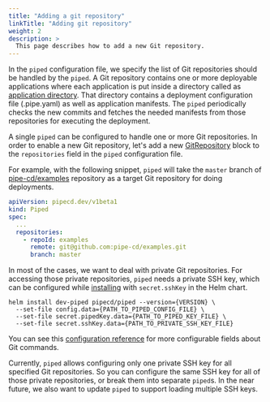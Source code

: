 ```yaml
---
title: "Adding a git repository"
linkTitle: "Adding git repository"
weight: 2
description: >
  This page describes how to add a new Git repository.
---
```


In the `piped` configuration file, we specify the list of Git repositories should be handled by the `piped`.
A Git repository contains one or more deployable applications where each application is put inside a directory called as [application directory](/docs/concepts/#application-configuration-directory).
That directory contains a deployment configuration file (.pipe.yaml) as well as application manifests.
The `piped` periodically checks the new commits and fetches the needed manifests from those repositories for executing the deployment.

A single `piped` can be configured to handle one or more Git repositories.
In order to enable a new Git repository, let's add a new [GitRepository](/docs/operator-manual/piped/configuration-reference/#gitrepository) block to the `repositories` field in the `piped` configuration file.

For example, with the following snippet, `piped` will take the `master` branch of [pipe-cd/examples](https://github.com/pipe-cd/examples) repository as a target Git repository for doing deployments.

``` yaml
apiVersion: pipecd.dev/v1beta1
kind: Piped
spec:
  ...
  repositories:
    - repoId: examples
      remote: git@github.com:pipe-cd/examples.git
      branch: master
```

In most of the cases, we want to deal with private Git repositories. For accessing those private repositories, `piped` needs a private SSH key, which can be configured while [installing](/docs/operator-manual/piped/installation/installing-on-kubernetes) with `secret.sshKey` in the Helm chart.

``` console
helm install dev-piped pipecd/piped --version={VERSION} \
  --set-file config.data={PATH_TO_PIPED_CONFIG_FILE} \
  --set-file secret.pipedKey.data={PATH_TO_PIPED_KEY_FILE} \
  --set-file secret.sshKey.data={PATH_TO_PRIVATE_SSH_KEY_FILE}
```

You can see this [configuration reference](/docs/operator-manual/piped/configuration-reference/#git) for more configurable fields about Git commands.

Currently, `piped` allows configuring only one private SSH key for all specified Git repositories. So you can configure the same SSH key for all of those private repositories, or break them into separate `piped`s. In the near future, we also want to update `piped` to support loading multiple SSH keys.
